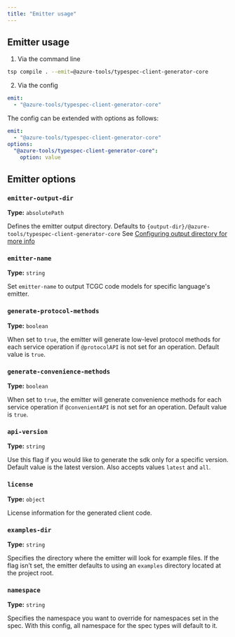 ```yaml
---
title: "Emitter usage"
---
```


## Emitter usage

1. Via the command line

```bash
tsp compile . --emit=@azure-tools/typespec-client-generator-core
```

2. Via the config

```yaml
emit:
  - "@azure-tools/typespec-client-generator-core"
```

The config can be extended with options as follows:

```yaml
emit:
  - "@azure-tools/typespec-client-generator-core"
options:
  "@azure-tools/typespec-client-generator-core":
    option: value
```

## Emitter options

### `emitter-output-dir`

**Type:** `absolutePath`

Defines the emitter output directory. Defaults to `{output-dir}/@azure-tools/typespec-client-generator-core`
See [Configuring output directory for more info](https://typespec.io/docs/handbook/configuration/configuration/#configuring-output-directory)

### `emitter-name`

**Type:** `string`

Set `emitter-name` to output TCGC code models for specific language's emitter.

### `generate-protocol-methods`

**Type:** `boolean`

When set to `true`, the emitter will generate low-level protocol methods for each service operation if `@protocolAPI` is not set for an operation. Default value is `true`.

### `generate-convenience-methods`

**Type:** `boolean`

When set to `true`, the emitter will generate convenience methods for each service operation if `@convenientAPI` is not set for an operation. Default value is `true`.

### `api-version`

**Type:** `string`

Use this flag if you would like to generate the sdk only for a specific version. Default value is the latest version. Also accepts values `latest` and `all`.

### `license`

**Type:** `object`

License information for the generated client code.

### `examples-dir`

**Type:** `string`

Specifies the directory where the emitter will look for example files. If the flag isn’t set, the emitter defaults to using an `examples` directory located at the project root.

### `namespace`

**Type:** `string`

Specifies the namespace you want to override for namespaces set in the spec. With this config, all namespace for the spec types will default to it.
